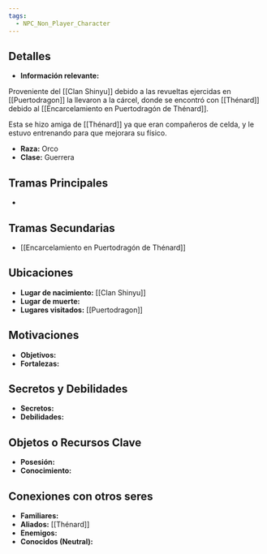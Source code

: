 ```yaml
---
tags:
  - NPC_Non_Player_Character
---
```

## Detalles
- **Información relevante:**

Proveniente del [[Clan Shinyu]] debido a las revueltas ejercidas en [[Puertodragon]] la llevaron a la cárcel, donde se encontró con [[Thénard]] debido al [[Encarcelamiento en Puertodragón de Thénard]].

Esta se hizo amiga de [[Thénard]] ya que eran compañeros de celda, y le estuvo entrenando para que mejorara su físico.

- **Raza:** Orco
- **Clase:** Guerrera

## Tramas Principales
- 

## Tramas Secundarias
- [[Encarcelamiento en Puertodragón de Thénard]]

## Ubicaciones
- **Lugar de nacimiento:** [[Clan Shinyu]]
- **Lugar de muerte:**
- **Lugares visitados:** [[Puertodragon]]

## Motivaciones
- **Objetivos:**
- **Fortalezas:**

## Secretos y Debilidades 
- **Secretos:**
- **Debilidades:**

## Objetos o Recursos Clave
- **Posesión:**
- **Conocimiento:**

## Conexiones con otros seres
- **Familiares:**
- **Aliados:** [[Thénard]]
- **Enemigos:**
- **Conocidos (Neutral):**
